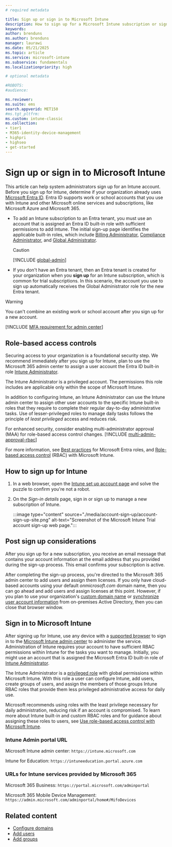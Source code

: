 ```yaml
---
# required metadata

title: Sign up or sign in to Microsoft Intune
description: How to sign up for a Microsoft Intune subscription or sign in to start with your subscription.
keywords:
author: brenduns
ms.author: brenduns
manager: laurawi
ms.date: 05/21/2025
ms.topic: article
ms.service: microsoft-intune
ms.subservice: fundamentals
ms.localizationpriority: high

# optional metadata

#ROBOTS:
#audience:

ms.reviewer:
ms.suite: ems
search.appverid: MET150
#ms.tgt_pltfrm:
ms.custom: intune-classic
ms.collection:
- tier1
- M365-identity-device-management
- highpri
- highseo
- get-started
---
```



# Sign up or sign in to Microsoft Intune

This article can help system administrators sign up for an Intune account. Before you sign up for Intune, determine if your organization already uses [Microsoft Entra ID](/entra/fundamentals/what-is-entra). Entra ID supports work or school accounts that you use with Intune and other Microsoft online services and subscriptions, like Microsoft Azure and Microsoft 365.

- To add an Intune subscription to an Entra tenant, you must use an account that is assigned an Entra ID built-in role with sufficient permissions to add Intune. The initial sign-up page identifies the applicable built-in roles, which include [Billing Administrator](/entra/identity/role-based-access-control/permissions-reference#billing-administrator), [Compliance Administrator](/entra/identity/role-based-access-control/permissions-reference#compliance-administrator), and [Global Administrator](/entra/identity/role-based-access-control/permissions-reference#global-administrator).

  > [!CAUTION]
  > [!INCLUDE [global-admin](../includes/global-admin.md)]

- If you don't have an Entra tenant, then an Entra tenant is created for your organization when you **sign up** for an Intune subscription, which is common for trial subscriptions. In this scenario, the account you use to sign up automatically receives the Global Administrator role for the new Entra tenant.

> [!WARNING]
> You can't combine an existing work or school account after you sign up for a new account.

[!INCLUDE [MFA requirement for admin center](../includes/mfa-console.md)]

## Role-based access controls

Securing access to your organization is a foundational security step. We recommend immediately after you sign up for Intune, plan to use the Microsoft 365 admin center to assign a user account the Entra ID built-in role [Intune Administrator](/entra/identity/role-based-access-control/permissions-reference#intune-administrator).

The Intune Administrator is a privileged account. The permissions this role includes are applicable only within the scope of Microsoft Intune.

In addition to configuring Intune, an Intune Administrator can use the Intune admin center to assign other user accounts to the specific Intune built-in roles that they require to complete their regular day-to-day administrative tasks. Use of lesser-privileged roles to manage daily tasks follows the principle of *least privileged* access and reduces risk.

For enhanced security, consider enabling multi-administrator approval (MAA) for role-based access control changes. [!INCLUDE [multi-admin-approval-rbac](../includes/multi-admin-approval-rbac.md)]

For more information, see [Best practices](/entra/identity/role-based-access-control/best-practices) for Microsoft Entra roles, and [Role-based access control](../fundamentals/role-based-access-control.md) (RBAC) with Microsoft Intune.

## How to sign up for Intune

1. In a web browser, open the [Intune set up account page](https://go.microsoft.com/fwlink/?linkid=2019088) and solve the puzzle to confirm you're not a robot.

2. On the *Sign-in details* page, sign in or sign up to manage a new subscription of Intune.

   :::image type="content" source="./media/account-sign-up/account-sign-up-site.png" alt-text="Screenshot of the Microsoft Intune Trial account sign-up web page.":::

## Post sign up considerations

After you sign up for a new subscription, you receive an email message that contains your account information at the email address that you provided during the sign-up process. This email confirms your subscription is active.

After completing the sign-up process, you're directed to the Microsoft 365 admin center to add users and assign them licenses. If you only have cloud-based accounts using your default *onmicrosoft.com* domain name, then you can go ahead and add users and assign licenses at this point. However, if you plan to use your organization's [custom domain name](custom-domain-name-configure.md) or [synchronize user account information](users-add.md#sync-active-directory-and-add-users-to-intune) from on-premises Active Directory, then you can close that browser window.

## Sign in to Microsoft Intune

After signing up for Intune, use any device with a [supported browser](../fundamentals/supported-devices-browsers.md#intune-supported-web-browsers) to sign in to the [Microsoft Intune admin center](https://go.microsoft.com/fwlink/?linkid=2109431) to administer the service. Administration of Intune requires your account to have sufficient RBAC permissions within Intune for the tasks you want to manage. Initially, you might use an account that is assigned the Microsoft Entra ID built-in role of [Intune Administrator](/entra/identity/role-based-access-control/permissions-reference#intune-administrator).

The Intune Administrator is a [privileged role](/entra/identity/role-based-access-control/privileged-roles-permissions) with global permissions within Microsoft Intune. With this role a user can configure Intune, add users, create groups of users, and assign the members of those groups Intune RBAC roles that provide them less privileged administrative access for daily use.

Microsoft recommends using roles with the least privilege necessary for daily administration, reducing risk if an account is compromised. To learn more about Intune built-in and custom RBAC roles and for guidance about assigning these roles to users, see [Use role-based access control with Microsoft Intune](../fundamentals/role-based-access-control.md).

### Intune Admin portal URL

Microsoft Intune admin center: `https://intune.microsoft.com`

Intune for Education: `https://intuneeducation.portal.azure.com`

### URLs for Intune services provided by Microsoft 365

Microsoft 365 Business: `https://portal.microsoft.com/adminportal`

Microsoft 365 Mobile Device Management: `https://admin.microsoft.com/adminportal/home#/MifoDevices`

## Related content

- [Configure domains](../fundamentals/custom-domain-name-configure.md)
- [Add users](../fundamentals/users-add.md)
- [Add groups](../fundamentals/groups-add.md)